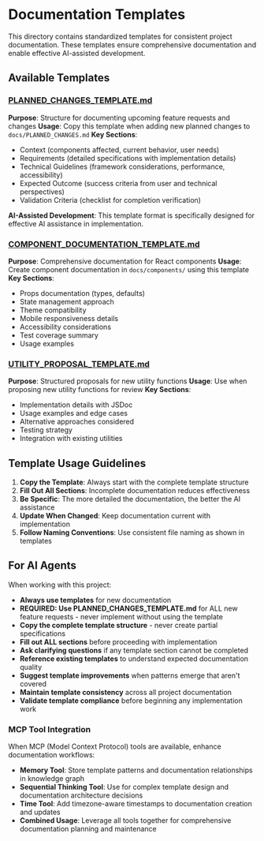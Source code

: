 # Documentation Templates

This directory contains standardized templates for consistent project documentation. These templates ensure comprehensive documentation and enable effective AI-assisted development.

## Available Templates

### [PLANNED_CHANGES_TEMPLATE.md](./PLANNED_CHANGES_TEMPLATE.md)
**Purpose**: Structure for documenting upcoming feature requests and changes
**Usage**: Copy this template when adding new planned changes to `docs/PLANNED_CHANGES.md`
**Key Sections**:
- Context (components affected, current behavior, user needs)
- Requirements (detailed specifications with implementation details)
- Technical Guidelines (framework considerations, performance, accessibility)
- Expected Outcome (success criteria from user and technical perspectives)
- Validation Criteria (checklist for completion verification)

**AI-Assisted Development**: This template format is specifically designed for effective AI assistance in implementation.

### [COMPONENT_DOCUMENTATION_TEMPLATE.md](./COMPONENT_DOCUMENTATION_TEMPLATE.md)
**Purpose**: Comprehensive documentation for React components
**Usage**: Create component documentation in `docs/components/` using this template
**Key Sections**:
- Props documentation (types, defaults)
- State management approach
- Theme compatibility
- Mobile responsiveness details
- Accessibility considerations
- Test coverage summary
- Usage examples

### [UTILITY_PROPOSAL_TEMPLATE.md](./UTILITY_PROPOSAL_TEMPLATE.md)
**Purpose**: Structured proposals for new utility functions
**Usage**: Use when proposing new utility functions for review
**Key Sections**:
- Implementation details with JSDoc
- Usage examples and edge cases
- Alternative approaches considered
- Testing strategy
- Integration with existing utilities

## Template Usage Guidelines

1. **Copy the Template**: Always start with the complete template structure
2. **Fill Out All Sections**: Incomplete documentation reduces effectiveness
3. **Be Specific**: The more detailed the documentation, the better the AI assistance
4. **Update When Changed**: Keep documentation current with implementation
5. **Follow Naming Conventions**: Use consistent file naming as shown in templates

## For AI Agents

When working with this project:
- **Always use templates** for new documentation
- **REQUIRED: Use PLANNED_CHANGES_TEMPLATE.md** for ALL new feature requests - never implement without using the template
- **Copy the complete template structure** - never create partial specifications 
- **Fill out ALL sections** before proceeding with implementation
- **Ask clarifying questions** if any template section cannot be completed
- **Reference existing templates** to understand expected documentation quality
- **Suggest template improvements** when patterns emerge that aren't covered
- **Maintain template consistency** across all project documentation
- **Validate template compliance** before beginning any implementation work

### MCP Tool Integration

When MCP (Model Context Protocol) tools are available, enhance documentation workflows:
- **Memory Tool**: Store template patterns and documentation relationships in knowledge graph
- **Sequential Thinking Tool**: Use for complex template design and documentation architecture decisions
- **Time Tool**: Add timezone-aware timestamps to documentation creation and updates
- **Combined Usage**: Leverage all tools together for comprehensive documentation planning and maintenance
